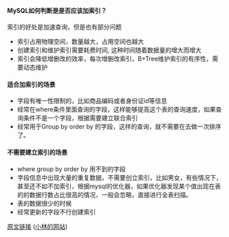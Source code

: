 <!--
 * @Author: Huang Meng
 * @Date: 2022-08-15 14:55:08
 * @LastEditTime: 2022-08-15 15:06:05
 * @LastEditors: your name
 * @Description: 
 * @FilePath: \jscode\blog\8月\小林网站基础篇-索引创建与否的判断.md
 * 可以输入预定的版权声明、个性签名、空行等
-->


#### MySQL如何判断是是否应该加索引？

索引的好处是加速查询，但是也有部分问题
- 索引占用物理空间，数量越大，占用空间也越大
- 创建索引和维护索引需要耗费时间, 这种时间随着数据量的增大而增大
- 索引会降低增删改的效率，每次增删改索引，B+Tree维护索引的有序性，需要动态维护


#### 适合加索引的场景

- 字段有唯一性限制的，比如商品编码或者身份证id等信息
- 经常在where条件里面查询的字段，这样能够提高这个表的查询速度，如果查询条件不是一个字段，根据需要建立联合索引
- 经常用于Group by  order by 的字段，这样的查询，就不需要在去做一次排序了。


#### 不需要建立索引的场景

- where group by order by 用不到的字段
- 字段信息中出现大量的重复数据，不需要创立索引，比如男女，有些情况下，甚至还不如不加索引，根据mysql的优化器，如果优化器发现某个值出现在表的的数据行数占比很高的情况，一般会忽略，直接进行全表扫描。
- 表的数据很少的时候
- 经常更新的字段不行创建索引




[原文链接](https://xiaolincoding.com/mysql/base/how_select.html#mysql-%E6%89%A7%E8%A1%8C%E6%B5%81%E7%A8%8B%E6%98%AF%E6%80%8E%E6%A0%B7%E7%9A%84) ([小林的网站](https://xiaolincoding.com/))


